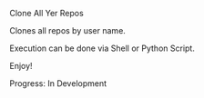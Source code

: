 Clone All Yer Repos

Clones all repos by user name. 

Execution can be done via Shell or Python Script. 

Enjoy!

Progress: In Development
